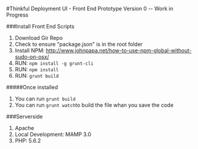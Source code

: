 
#Thinkful Deployment UI  - Front End Prototype 
Version 0 -- Work in Progress

###Install Front End Scripts

1. Download Gir Repo
2. Check to ensure "package.json" is in the root folder
3. Install NPM: http://www.johnpapa.net/how-to-use-npm-global-without-sudo-on-osx/
4. RUN: ```npm install -g grunt-cli```
5. RUN: ```npm install```
6. RUN: ```grunt build```

#####Once installed 
1. You can run ```grunt build``` 
2. You can run ```grunt watch```to build the file whan you save the code

###Serverside
1. Apache
2. Local Development: MAMP 3.0
3. PHP: 5.6.2

